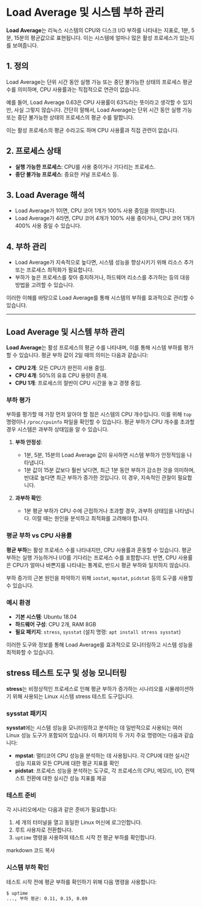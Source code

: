 # Load Average 및 시스템 부하 관리

**Load Average**는 리눅스 시스템의 CPU와 디스크 I/O 부하를 나타내는 지표로, 1분, 5분, 15분의 평균값으로 표현됩니다. 이는 시스템에 얼마나 많은 활성 프로세스가 있는지를 보여줍니다.

## 1. 정의
Load Average는 단위 시간 동안 실행 가능 또는 중단 불가능한 상태의 프로세스 평균 수를 의미하며, CPU 사용률과는 직접적으로 연관이 없습니다.

예를 들어, Load Average 0.63은 CPU 사용률이 63%라는 뜻이라고 생각할 수 있지만, 사실 그렇지 않습니다. 
간단히 말해서,  Load Average는 단위 시간 동안 실행 가능 또는 중단 불가능한 상태의 프로세스의 평균 수를 말합니다. 

이는 활성 프로세스의 평균 수라고도 하며 CPU 사용률과 직접 관련이 없습니다.

## 2. 프로세스 상태
- **실행 가능한 프로세스**: CPU를 사용 중이거나 기다리는 프로세스.
- **중단 불가능 프로세스**: 중요한 커널 프로세스 등.

## 3. Load Average 해석
- Load Average가 1이면, CPU 코어 1개가 100% 사용 중임을 의미합니다.
- Load Average가 4라면, CPU 코어 4개가 100% 사용 중이거나, CPU 코어 1개가 400% 사용 중일 수 있습니다.

## 4. 부하 관리
- Load Average가 지속적으로 높다면, 시스템 성능을 향상시키기 위해 리소스 추가 또는 프로세스 최적화가 필요합니다.
- 부하가 높은 프로세스를 찾아 중지하거나, 하드웨어 리소스를 추가하는 등의 대응 방법을 고려할 수 있습니다.

이러한 이해를 바탕으로 Load Average를 통해 시스템의 부하를 효과적으로 관리할 수 있습니다.

---

## Load Average 및 시스템 부하 관리

**Load Average**는 활성 프로세스의 평균 수를 나타내며, 이를 통해 시스템 부하를 평가할 수 있습니다. 평균 부하 값이 2일 때의 의미는 다음과 같습니다:

- **CPU 2개**: 모든 CPU가 완전히 사용 중임.
- **CPU 4개**: 50%의 유휴 CPU 용량이 존재.
- **CPU 1개**: 프로세스의 절반이 CPU 시간을 놓고 경쟁 중임.

### 부하 평가

부하를 평가할 때 가장 먼저 알아야 할 점은 시스템의 CPU 개수입니다. 이를 위해 `top` 명령이나 `/proc/cpuinfo` 파일을 확인할 수 있습니다. 평균 부하가 CPU 개수를 초과할 경우 시스템은 과부하 상태임을 알 수 있습니다.

1. **부하 안정성**:
   - 1분, 5분, 15분의 Load Average 값이 유사하면 시스템 부하가 안정적임을 나타냅니다.
   - 1분 값이 15분 값보다 훨씬 낮다면, 최근 1분 동안 부하가 감소한 것을 의미하며, 반대로 높다면 최근 부하가 증가한 것입니다. 이 경우, 지속적인 관찰이 필요합니다.

2. **과부하 확인**:
   - 1분 평균 부하가 CPU 수에 근접하거나 초과할 경우, 과부하 상태임을 나타냅니다. 이럴 때는 원인을 분석하고 최적화를 고려해야 합니다.

### 평균 부하 vs CPU 사용률

**평균 부하**는 활성 프로세스 수를 나타내지만, CPU 사용률과 혼동할 수 있습니다. 평균 부하는 실행 가능하거나 I/O를 기다리는 프로세스 수를 포함합니다. 반면, CPU 사용률은 CPU가 얼마나 바쁜지를 나타내는 통계로, 반드시 평균 부하와 일치하지 않습니다.

부하 증가의 근본 원인을 파악하기 위해 `iostat`, `mpstat`, `pidstat` 등의 도구를 사용할 수 있습니다.

### 예시 환경

- **기본 시스템**: Ubuntu 18.04
- **하드웨어 구성**: CPU 2개, RAM 8GB
- **필요 패키지**: `stress`, `sysstat` (설치 명령: `apt install stress sysstat`)

이러한 도구와 정보를 통해 Load Average를 효과적으로 모니터링하고 시스템 성능을 최적화할 수 있습니다.

## stress 테스트 도구 및 성능 모니터링

**stress**는 비정상적인 프로세스로 인해 평균 부하가 증가하는 시나리오를 시뮬레이션하기 위해 사용되는 Linux 시스템 stress 테스트 도구입니다.

### sysstat 패키지

**sysstat**에는 시스템 성능을 모니터링하고 분석하는 데 일반적으로 사용되는 여러 Linux 성능 도구가 포함되어 있습니다. 이 패키지의 두 가지 주요 명령어는 다음과 같습니다:

- **mpstat**: 멀티코어 CPU 성능을 분석하는 데 사용됩니다. 각 CPU에 대한 실시간 성능 지표와 모든 CPU에 대한 평균 지표를 확인
- **pidstat**: 프로세스 성능을 분석하는 도구로, 각 프로세스의 CPU, 메모리, I/O, 컨텍스트 전환에 대한 실시간 성능 지표를 제공

### 테스트 준비

각 시나리오에서는 다음과 같은 준비가 필요합니다:

1. 세 개의 터미널을 열고 동일한 Linux 머신에 로그인합니다.
2. 루트 사용자로 전환합니다.
3. `uptime` 명령을 사용하여 테스트 시작 전 평균 부하를 확인합니다.


markdown
코드 복사
### 시스템 부하 확인

테스트 시작 전에 평균 부하를 확인하기 위해 다음 명령을 사용합니다:

```bash
$ uptime
..., 부하 평균: 0.11, 0.15, 0.09
```







